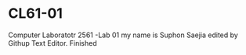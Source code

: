 # CL61-01
Computer Laboratotr 2561 -Lab 01
my name is Suphon Saejia
edited by Githup Text Editor.
 Finished
